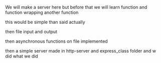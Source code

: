 We will make a server here
but before that we will learn function and function wrapping another function

this would be simple than said actually

then file input and output

then asynchronous functions on file implemented

then a simple server made in http-server and express_class folder and w did what we did